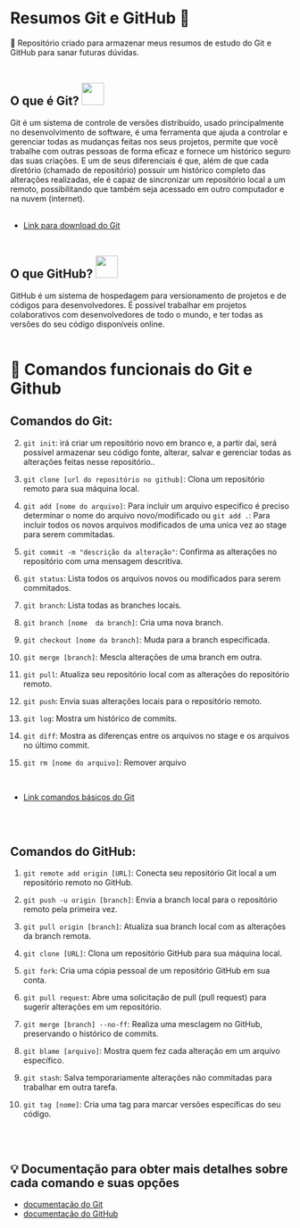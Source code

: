 # Resumos Git e GitHub 📝
 :pushpin: Repositório criado para armazenar meus resumos de estudo do Git e GitHub para sanar futuras dúvidas. <br> <br>

## O que é Git? <img src="https://cdn.jsdelivr.net/gh/devicons/devicon/icons/git/git-plain.svg" width = "40px"/>

Git  é um sistema de controle de versões distribuído, usado principalmente no desenvolvimento de software, é uma ferramenta que ajuda a controlar e gerenciar todas as mudanças feitas nos seus projetos, permite que você trabalhe com outras pessoas de forma eficaz e fornece um histórico seguro das suas criações. E um de seus diferenciais é que, além de que cada diretório (chamado de
repositório) possuir um histórico completo das alterações realizadas, ele é capaz de sincronizar um
repositório local a um remoto, possibilitando que também seja acessado em outro computador e na nuvem
(internet). <br> <br>

- [Link para download do Git](https://git-scm.com/)  <br> <br>




## O que GitHub? <img src="https://github.com/duribeiro/duribeiro/blob/main/assets/GitHub.png?raw=true" width = "40px"/>



GitHub é um sistema de hospedagem para versionamento de projetos e de códigos para desenvolvedores. É
possível trabalhar em projetos colaborativos com desenvolvedores de todo o mundo, e ter todas as versões
do seu código disponíveis online. <br> <br>


# :dart: Comandos funcionais do Git e Github

## Comandos do Git:


2. ```git init```:  irá criar um repositório novo em branco e, a partir daí, será possível armazenar seu código fonte, alterar, salvar e gerenciar todas as alterações feitas nesse repositório..



3. `git clone [url do repositório no github]`: Clona um repositório remoto para sua máquina local.



4. `git add [nome do arquivo]`: Para incluir um arquivo especifico é preciso determinar o nome do arquivo novo/modificado  ou `git add .`: Para incluir todos os novos  arquivos modificados de uma unica vez ao stage para serem commitadas.



5. `git commit -m "descrição da alteração"`: Confirma as alterações no repositório com uma mensagem descritiva.



6. `git status`: Lista todos os arquivos novos ou modificados para serem commitados.



7. `git branch`: Lista todas as branches locais.



8. `git branch [nome  da branch]`: Cria uma nova branch.



9. `git checkout [nome da branch]`: Muda para a branch especificada.



10. `git merge [branch]`: Mescla alterações de uma branch em outra.



11. `git pull`: Atualiza seu repositório local com as alterações do repositório remoto.



12. `git push`: Envia suas alterações locais para o repositório remoto.



13. `git log`: Mostra um histórico de commits.



14. `git diff`: Mostra as diferenças entre os arquivos no stage e os arquivos no último commit.

15. `git rm [nome do arquivo]`: Remover arquivo

<br> 

- [Link comandos básicos do Git](http://comandosgit.github.io/)

<br> <br> 


## Comandos do GitHub:

1. `git remote add origin [URL]`: Conecta seu repositório Git local a um repositório remoto no GitHub.



2. `git push -u origin [branch]`: Envia a branch local para o repositório remoto pela primeira vez.



3. `git pull origin [branch]`: Atualiza sua branch local com as alterações da branch remota.



4. `git clone [URL]`: Clona um repositório GitHub para sua máquina local.



5. `git fork`: Cria uma cópia pessoal de um repositório GitHub em sua conta.



6. `git pull request`: Abre uma solicitação de pull (pull request) para sugerir alterações em um repositório.



7. `git merge [branch] --no-ff`: Realiza uma mesclagem no GitHub, preservando o histórico de commits.



8. `git blame [arquivo]`: Mostra quem fez cada alteração em um arquivo específico.



9. `git stash`: Salva temporariamente alterações não commitadas para trabalhar em outra tarefa.



10. `git tag [nome]`: Cria uma tag para marcar versões específicas do seu código.

<br> <br>





##  :bulb: Documentação para obter mais detalhes sobre cada comando e suas opções 
- [documentação do Git](https://git-scm.com/doc)
- [documentação do GitHub](https://docs.github.com/)
